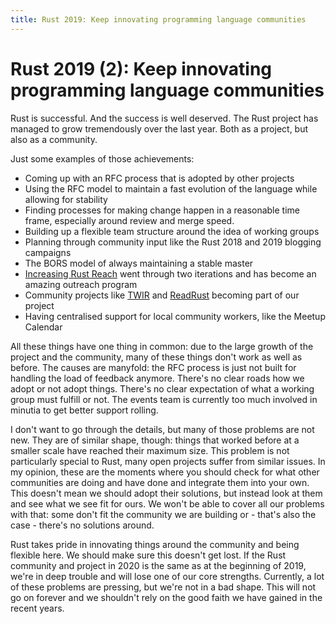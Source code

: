 ```yaml
---
title: Rust 2019: Keep innovating programming language communities
---
```


# Rust 2019 (2): Keep innovating programming language communities

Rust is successful. And the success is well deserved. The Rust project has managed to grow tremendously over the last year. Both as a project, but also as a community.

Just some examples of those achievements:
* Coming up with an RFC process that is adopted by other projects
* Using the RFC model to maintain a fast evolution of the language while allowing for stability
* Finding processes for making change happen in a reasonable time frame, especially around review and merge speed.
* Building up a flexible team structure around the idea of working groups
* Planning through community input like the Rust 2018 and 2019 blogging campaigns
* The BORS model of always maintaining a stable master
* [Increasing Rust Reach](https://reach.rust-lang.org) went through two iterations and has become an amazing outreach program
* Community projects like [TWIR](https://this-week-in-rust.org/) and [ReadRust](http://readrust.net/) becoming part of our project
* Having centralised support for local community workers, like the Meetup Calendar

All these things have one thing in common: due to the large growth of the project and the community, many of these things don't work as well as before. The causes are manyfold: the RFC process is just not built for handling the load of feedback anymore. There's no clear roads how we adopt or not adopt things. There's no clear expectation of what a working group must fulfill or not. The events team is currently too much involved in minutia to get better support rolling.

I don't want to go through the details, but many of those problems are not new. They are of similar shape, though: things that worked before at a smaller scale have reached their maximum size. This problem is not particularly special to Rust, many open projects suffer from similar issues. In my opinion, these are the moments where you should check for what other communities are doing and have done and integrate them into your own. This doesn't mean we should adopt their solutions, but instead look at them and see what we see fit for ours. We won't be able to cover all our problems with that: some don't fit the community we are building or - that's also the case - there's no solutions around.

Rust takes pride in innovating things around the community and being flexible here. We should make sure this doesn't get lost. If the Rust community and project in 2020 is the same as at the beginning of 2019, we're in deep trouble and will lose one of our core strengths. Currently, a lot of these problems are pressing, but we're not in a bad shape. This will not go on forever and we shouldn't rely on the good faith we have gained in the recent years.